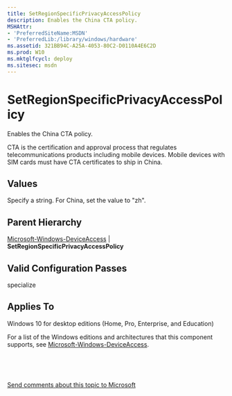 ```yaml
---
title: SetRegionSpecificPrivacyAccessPolicy
description: Enables the China CTA policy.
MSHAttr:
- 'PreferredSiteName:MSDN'
- 'PreferredLib:/library/windows/hardware'
ms.assetid: 321BB94C-A25A-4053-80C2-D0110A4E6C2D
ms.prod: W10
ms.mktglfcycl: deploy
ms.sitesec: msdn
---
```


# SetRegionSpecificPrivacyAccessPolicy


Enables the China CTA policy.

CTA is the certification and approval process that regulates telecommunications products including mobile devices. Mobile devices with SIM cards must have CTA certificates to ship in China.

## Values


Specify a string. For China, set the value to "zh".

## Parent Hierarchy


[Microsoft-Windows-DeviceAccess](microsoft-windows-deviceaccess.md) | **SetRegionSpecificPrivacyAccessPolicy**

## Valid Configuration Passes


specialize

## Applies To


Windows 10 for desktop editions (Home, Pro, Enterprise, and Education)

For a list of the Windows editions and architectures that this component supports, see [Microsoft-Windows-DeviceAccess](microsoft-windows-deviceaccess.md).

 

 

[Send comments about this topic to Microsoft](mailto:wsddocfb@microsoft.com?subject=Documentation%20feedback%20%5Bp_unattend\p_unattend%5D:%20SetRegionSpecificPrivacyAccessPolicy%20%20RELEASE:%20%2810/3/2016%29&body=%0A%0APRIVACY%20STATEMENT%0A%0AWe%20use%20your%20feedback%20to%20improve%20the%20documentation.%20We%20don't%20use%20your%20email%20address%20for%20any%20other%20purpose,%20and%20we'll%20remove%20your%20email%20address%20from%20our%20system%20after%20the%20issue%20that%20you're%20reporting%20is%20fixed.%20While%20we're%20working%20to%20fix%20this%20issue,%20we%20might%20send%20you%20an%20email%20message%20to%20ask%20for%20more%20info.%20Later,%20we%20might%20also%20send%20you%20an%20email%20message%20to%20let%20you%20know%20that%20we've%20addressed%20your%20feedback.%0A%0AFor%20more%20info%20about%20Microsoft's%20privacy%20policy,%20see%20http://privacy.microsoft.com/default.aspx. "Send comments about this topic to Microsoft")




